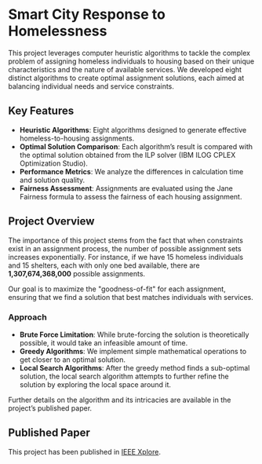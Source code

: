 # Smart City Response to Homelessness

This project leverages computer heuristic algorithms to tackle the complex problem of assigning homeless individuals to housing based on their unique characteristics and the nature of available services. We developed eight distinct algorithms to create optimal assignment solutions, each aimed at balancing individual needs and service constraints.

## Key Features
- **Heuristic Algorithms**: Eight algorithms designed to generate effective homeless-to-housing assignments.
- **Optimal Solution Comparison**: Each algorithm’s result is compared with the optimal solution obtained from the ILP solver (IBM ILOG CPLEX Optimization Studio).
- **Performance Metrics**: We analyze the differences in calculation time and solution quality.
- **Fairness Assessment**: Assignments are evaluated using the Jane Fairness formula to assess the fairness of each housing assignment.

## Project Overview

The importance of this project stems from the fact that when constraints exist in an assignment process, the number of possible assignment sets increases exponentially. For instance, if we have 15 homeless individuals and 15 shelters, each with only one bed available, there are **1,307,674,368,000** possible assignments.

Our goal is to maximize the "goodness-of-fit" for each assignment, ensuring that we find a solution that best matches individuals with services.

### Approach
- **Brute Force Limitation**: While brute-forcing the solution is theoretically possible, it would take an infeasible amount of time.
- **Greedy Algorithms**: We implement simple mathematical operations to get closer to an optimal solution.
- **Local Search Algorithms**: After the greedy method finds a sub-optimal solution, the local search algorithm attempts to further refine the solution by exploring the local space around it.

Further details on the algorithm and its intricacies are available in the project’s published paper. 

## Published Paper
This project has been published in [IEEE Xplore](https://ieeexplore.ieee.org/stamp/stamp.jsp?arnumber=8955816).
